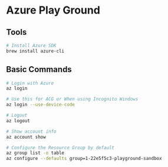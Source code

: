 # Azure Play Ground

## Tools

```bash
# Install Azure SDK
brew install azure-cli
```

## Basic Commands

```bash
# Login with Azure
az login

# Use this for ACG or When using Incognito Windows
az login --use-device-code

# Logout
az logout

# Show account info
az account show

# Configure the Resource Group by default
az group list -o table
az configure --defaults group=1-22e5f5c3-playground-sandbox

```